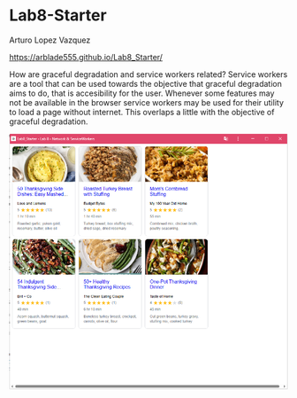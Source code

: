 # Lab8-Starter
Arturo Lopez Vazquez

https://arblade555.github.io/Lab8_Starter/

How are graceful degradation and service workers related?
    Service workers are a tool that can be used towards the objective that graceful degradation aims to do, that is accesibility for the user. Whenever some features may not be available in the browser service workers may be used for their utility to load a page without internet. This overlaps a little with the objective of graceful degradation.

![image for pwa](./pwa.png)